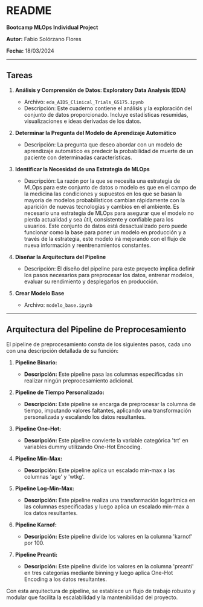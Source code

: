 # README
**Bootcamp MLOps Individual Project**

**Autor:** Fabio Solórzano Flores

**Fecha:** 18/03/2024

---

## Tareas

1. **Análisis y Comprensión de Datos: Exploratory Data Analysis (EDA)**
   - Archivo: `eda_AIDS_Clinical_Trials_GS175.ipynb`
   - Descripción: Este cuaderno contiene el análisis y la exploración del conjunto de datos proporcionado. Incluye estadísticas resumidas, visualizaciones e ideas derivadas de los datos.

2. **Determinar la Pregunta del Modelo de Aprendizaje Automático**
   - Descripción: La pregunta que deseo abordar con un modelo de aprendizaje automático es predecir la probabilidad de muerte de un paciente con determinadas características.

3. **Identificar la Necesidad de una Estrategia de MLOps**
   - Descripción: La razón por la que se necesita una estrategia de MLOps para este conjunto de datos o modelo es que en el campo de la medicina las condiciones y supuestos en los que se basan la mayoría de modelos probabilísticos cambian rápidamente con la aparición de nuevas tecnologías y cambios en el ambiente. Es necesario una estrategia de MLOps para asegurar que el modelo no pierda actualidad y sea útil, consistente y confiable para los usuarios. Este conjunto de datos está desactualizado pero puede funcionar como la base para poner un modelo en producción y a través de la estrategia, este modelo irá mejorando con el flujo de nueva información y reentrenamientos constantes.

4. **Diseñar la Arquitectura del Pipeline**
   - Descripción: El diseño del pipeline para este proyecto implica definir los pasos necesarios para preprocesar los datos, entrenar modelos, evaluar su rendimiento y desplegarlos en producción.

5. **Crear Modelo Base**
   - Archivo: `modelo_base.ipynb`

---

## Arquitectura del Pipeline de Preprocesamiento

El pipeline de preprocesamiento consta de los siguientes pasos, cada uno con una descripción detallada de su función:

1. **Pipeline Binario:** 
   - **Descripción:** Este pipeline pasa las columnas especificadas sin realizar ningún preprocesamiento adicional.

2. **Pipeline de Tiempo Personalizado:** 
   - **Descripción:** Este pipeline se encarga de preprocesar la columna de tiempo, imputando valores faltantes, aplicando una transformación personalizada y escalando los datos resultantes.

3. **Pipeline One-Hot:** 
   - **Descripción:** Este pipeline convierte la variable categórica 'trt' en variables dummy utilizando One-Hot Encoding.

4. **Pipeline Min-Max:** 
   - **Descripción:** Este pipeline aplica un escalado min-max a las columnas 'age' y 'wtkg'.

5. **Pipeline Log-Min-Max:** 
   - **Descripción:** Este pipeline realiza una transformación logarítmica en las columnas especificadas y luego aplica un escalado min-max a los datos resultantes.

6. **Pipeline Karnof:** 
   - **Descripción:** Este pipeline divide los valores en la columna 'karnof' por 100.

7. **Pipeline Preanti:** 
   - **Descripción:** Este pipeline divide los valores en la columna 'preanti' en tres categorías mediante binning y luego aplica One-Hot Encoding a los datos resultantes.

Con esta arquitectura de pipeline, se establece un flujo de trabajo robusto y modular que facilita la escalabilidad y la mantenibilidad del proyecto.
